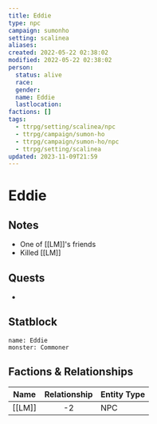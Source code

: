 ```yaml
---
title: Eddie
type: npc
campaign: sumonho
setting: scalinea
aliases: 
created: 2022-05-22 02:38:02
modified: 2022-05-22 02:38:02
person:
  status: alive
  race: 
  gender: 
  name: Eddie
  lastlocation: 
factions: []
tags:
  - ttrpg/setting/scalinea/npc
  - ttrpg/campaign/sumon-ho
  - ttrpg/campaign/sumon-ho/npc
  - ttrpg/setting/scalinea
updated: 2023-11-09T21:59
---
```


# Eddie

## Notes

- One of [[LM]]'s friends
- Killed [[LM]]

## Quests

- 

## Statblock

```statblock
name: Eddie
monster: Commoner
```


## Factions & Relationships
| Name   | Relationship | Entity Type |
| ------ |:------------:| ----------- |
| [[LM]] |      -2      | NPC         | 
